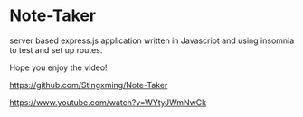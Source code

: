 # Note-Taker

server based express.js application written in Javascript and using insomnia to test and set up routes.

Hope you enjoy the video!

https://github.com/Stingxming/Note-Taker

https://www.youtube.com/watch?v=WYtyJWmNwCk
